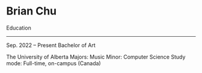 # Brian Chu


Education
________________________________________

Sep. 2022 – Present	Bachelor of Art

The University of Alberta
Majors: Music
Minor: Computer Science
Study mode: Full-time, on-campus (Canada)
